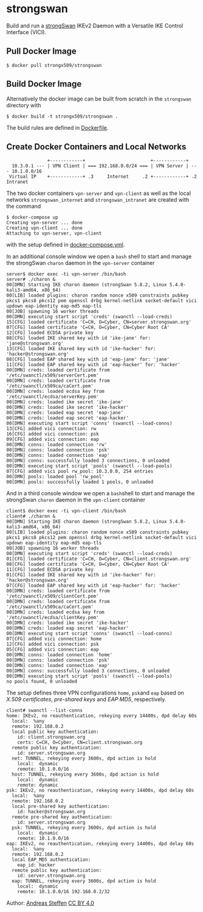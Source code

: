 # strongswan

Build and run a [strongSwan][STRONGSWAN]  IKEv2 Daemon with a Versatile IKE Control Interface (VICI).

[STRONGSWAN]: https://www.strongswan.org

## Pull Docker Image

```
$ docker pull strongx509/strongswan
```

## Build Docker Image

Alternatively the docker image can be built from scratch in the `strongswan` directory with
```console
$ docker build -t strongx509/strongswan .
```
The build rules are defined in [Dockerfile](Dockerfile).

## Create Docker Containers and Local Networks


```
               +------------+                        +------------+
  10.3.0.1 --- | VPN Client | === 192.168.0.0/24 === | VPN Server | --- 10.1.0.0/16 
 Virtual IP    +------------+ .3     Internet     .2 +------------+ .2    Intranet
```
The two docker containers `vpn-server` and  `vpn-client` as well as the local networks `strongswan_internet` and `strongswan_intranet` are created with the command
```console
$ docker-compose up
Creating vpn-server ... done
Creating vpn-client ... done
Attaching to vpn-server, vpn-client

```
with the setup defined in [docker-compose.yml](docker-compose.yml).

In an additional console window we open a `bash` shell to start and manage the strongSwan `charon` daemon in the `vpn-server` container
```console
server$ docker exec -ti vpn-server /bin/bash
server# ./charon &
00[DMN] Starting IKE charon daemon (strongSwan 5.8.2, Linux 5.4.0-kali3-amd64, x86_64)
00[LIB] loaded plugins: charon random nonce x509 constraints pubkey pkcs1 pkcs8 pkcs12 pem openssl drbg kernel-netlink socket-default vici updown eap-identity eap-md5 eap-tls
00[JOB] spawning 16 worker threads
00[DMN] executing start script 'creds' (swanctl --load-creds)
15[CFG] loaded certificate 'C=CH, O=Cyber, CN=server.strongswan.org'
07[CFG] loaded certificate 'C=CH, O=Cyber, CN=Cyber Root CA'
12[CFG] loaded ECDSA private key
08[CFG] loaded IKE shared key with id 'ike-jane' for: 'jane@strongswan.org'
13[CFG] loaded IKE shared key with id 'ike-hacker' for: 'hacker@strongswan.org'
08[CFG] loaded EAP shared key with id 'eap-jane' for: 'jane'
11[CFG] loaded EAP shared key with id 'eap-hacker' for: 'hacker'
00[DMN] creds: loaded certificate from '/etc/swanctl/x509/serverCert.pem'
00[DMN] creds: loaded certificate from '/etc/swanctl/x509ca/caCert.pem'
00[DMN] creds: loaded ecdsa key from '/etc/swanctl/ecdsa/serverKey.pem'
00[DMN] creds: loaded ike secret 'ike-jane'
00[DMN] creds: loaded ike secret 'ike-hacker'
00[DMN] creds: loaded eap secret 'eap-jane'
00[DMN] creds: loaded eap secret 'eap-hacker'
00[DMN] executing start script 'conns' (swanctl --load-conns)
13[CFG] added vici connection: rw
16[CFG] added vici connection: psk
09[CFG] added vici connection: eap
00[DMN] conns: loaded connection 'rw'
00[DMN] conns: loaded connection 'psk'
00[DMN] conns: loaded connection 'eap'
00[DMN] conns: successfully loaded 3 connections, 0 unloaded
00[DMN] executing start script 'pools' (swanctl --load-pools)
07[CFG] added vici pool rw_pool: 10.3.0.0, 254 entries
00[DMN] pools: loaded pool 'rw_pool'
00[DMN] pools: successfully loaded 1 pools, 0 unloaded
```
And in a third console window we open a `bash`shell to start and manage the strongSwan `charon` daemon in the `vpn-client` container
```console
client$ docker exec -ti vpn-client /bin/bash
client# ./charon &
00[DMN] Starting IKE charon daemon (strongSwan 5.8.2, Linux 5.4.0-kali3-amd64, x86_64)
00[LIB] loaded plugins: charon random nonce x509 constraints pubkey pkcs1 pkcs8 pkcs12 pem openssl drbg kernel-netlink socket-default vici updown eap-identity eap-md5 eap-tls
00[JOB] spawning 16 worker threads
00[DMN] executing start script 'creds' (swanctl --load-creds)
01[CFG] loaded certificate 'C=CH, O=Cyber, CN=client.strongswan.org'
08[CFG] loaded certificate 'C=CH, O=Cyber, CN=Cyber Root CA'
11[CFG] loaded ECDSA private key
01[CFG] loaded IKE shared key with id 'ike-hacker' for: 'hacker@strongswan.org'
07[CFG] loaded EAP shared key with id 'eap-hacker' for: 'hacker'
00[DMN] creds: loaded certificate from '/etc/swanctl/x509/clientCert.pem'
00[DMN] creds: loaded certificate from '/etc/swanctl/x509ca/caCert.pem'
00[DMN] creds: loaded ecdsa key from '/etc/swanctl/ecdsa/clientKey.pem'
00[DMN] creds: loaded ike secret 'ike-hacker'
00[DMN] creds: loaded eap secret 'eap-hacker'
00[DMN] executing start script 'conns' (swanctl --load-conns)
07[CFG] added vici connection: home
12[CFG] added vici connection: psk
05[CFG] added vici connection: eap
00[DMN] conns: loaded connection 'home'
00[DMN] conns: loaded connection 'psk'
00[DMN] conns: loaded connection 'eap'
00[DMN] conns: successfully loaded 3 connections, 0 unloaded
00[DMN] executing start script 'pools' (swanctl --load-pools)
no pools found, 0 unloaded
```
The setup defines three VPN configurations `home`, `psk`and `eap` based on *X.509 certificates*,  *pre-shared keys* and *EAP MD5*, respectively.
```console
client# swanctl --list-conns
home: IKEv2, no reauthentication, rekeying every 14400s, dpd delay 60s
  local:  %any
  remote: 192.168.0.2
  local public key authentication:
    id: client.strongswan.org
    certs: C=CH, O=Cyber, CN=client.strongswan.org
  remote public key authentication:
    id: server.strongswan.org
  net: TUNNEL, rekeying every 3600s, dpd action is hold
    local:  dynamic
    remote: 10.1.0.0/16
  host: TUNNEL, rekeying every 3600s, dpd action is hold
    local:  dynamic
    remote: dynamic
psk: IKEv2, no reauthentication, rekeying every 14400s, dpd delay 60s
  local:  %any
  remote: 192.168.0.2
  local pre-shared key authentication:
    id: hacker@strongswan.org
  remote pre-shared key authentication:
    id: server.strongswan.org
  psk: TUNNEL, rekeying every 3600s, dpd action is hold
    local:  dynamic
    remote: 10.1.0.0/16
eap: IKEv2, no reauthentication, rekeying every 14400s, dpd delay 60s
  local:  %any
  remote: 192.168.0.2
  local EAP_MD5 authentication:
    eap_id: hacker
  remote public key authentication:
    id: server.strongswan.org
  eap: TUNNEL, rekeying every 3600s, dpd action is hold
    local:  dynamic
    remote: 10.1.0.0/16 192.168.0.2/32
```

Author:  [Andreas Steffen][AS] [CC BY 4.0][CC]

[AS]: mailto:andreas.steffen@strongsec.net
[CC]: http://creativecommons.org/licenses/by/4.0/

